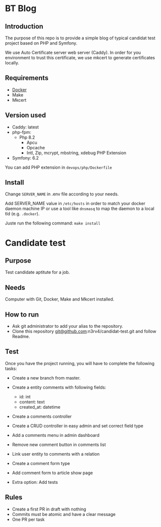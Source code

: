 # BT Blog

## Introduction

The purpose of this repo is to provide a simple blog of typical candidat test
project based on PHP and Symfony.

We use Auto Certificate server web server (Caddy). In order for you environment
to trust this certificate, we use mkcert to generate certificates locally.

## Requirements

- [Docker](https://www.docker.com)
- Make
- Mkcert

## Version used

- Caddy: latest
- php-fpm:
    - Php 8.2
      - Apcu
      - Opcache
      - Intl, Zip, mcrypt, mbstring, xdebug PHP Extension
- Symfony: 6.2

You can add PHP extension in `devops/php/Dockerfile`

## Install

Change `SERVER_NAME` in .env file according to your needs.

Add SERVER_NAME value in `/etc/hosts` in order to match your docker daemon
machine IP or use a tool like `dnsmasq` to map the daemon to a local tld
(e.g. `.docker`).

Juste run the following command: `make install`

# Candidate test

## Purpose

Test candidate aptitute for a job.

## Needs

Computer with Git, Docker, Make and Mkcert installed.

## How to run

- Ask git administrator to add your alias to the repository.
- Clone this repository git@github.com:n3rv4/candidat-test.git and follow Readme.

## Test

Once you have the project running, you will have to complete the following tasks:

- Create a new branch from master.
- Create a entity comments with following fields:
    - id: int
    - content: text
    - created_at: datetime
- Create a comments controller
- Create a CRUD controller in easy admin and set correct field type
- Add a comments menu in admin dashboard
- Remove new comment button in comments list
- Link user entity to comments with a relation
- Create a comment form type
- Add comment form to article show page

- Extra option: Add tests

## Rules

- Create a first PR in draft with nothing
- Commits must be atomic and have a clear message
- One PR per task
